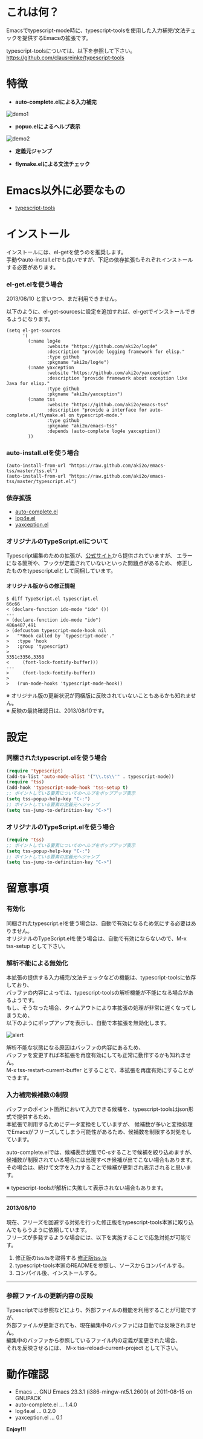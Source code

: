 これは何？
==========

Emacsでtypescript-mode時に、typescript-toolsを使用した入力補完/文法チェックを提供するEmacsの拡張です。

typescript-toolsについては、以下を参照して下さい。  
https://github.com/clausreinke/typescript-tools


特徴
====

* **auto-complete.elによる入力補完**

![demo1](image/demo1.png)

* **popuo.elによるヘルプ表示**

![demo2](image/demo2.png)

* **定義元ジャンプ**

* **flymake.elによる文法チェック**


Emacs以外に必要なもの
=====================

* [typescript-tools](https://github.com/clausreinke/typescript-tools)


インストール
============

インストールには、el-getを使うのを推奨します。  
手動やauto-install.elでも良いですが、下記の依存拡張もそれぞれインストールする必要があります。

### el-get.elを使う場合

2013/08/10 と言いつつ、まだ利用できません。

以下のように、el-get-sourcesに設定を追加すれば、el-getでインストールできるようになります。

    (setq el-get-sources
          '(
            (:name log4e
                   :website "https://github.com/aki2o/log4e"
                   :description "provide logging framework for elisp."
                   :type github
                   :pkgname "aki2o/log4e")
            (:name yaxception
                   :website "https://github.com/aki2o/yaxception"
                   :description "provide framework about exception like Java for elisp."
                   :type github
                   :pkgname "aki2o/yaxception")
            (:name tss
                   :website "https://github.com/aki2o/emacs-tss"
                   :description "provide a interface for auto-complete.el/flymake.el on typescript-mode."
                   :type github
                   :pkgname "aki2o/emacs-tss"
                   :depends (auto-complete log4e yaxception))
            ))

### auto-install.elを使う場合

    (auto-install-from-url "https://raw.github.com/aki2o/emacs-tss/master/tss.el")
    (auto-install-from-url "https://raw.github.com/aki2o/emacs-tss/master/typescript.el")

### 依存拡張

* [auto-complete.el](https://github.com/auto-complete/auto-complete)
* [log4e.el](https://github.com/aki2o/log4e)
* [yaxception.el](https://github.com/aki2o/yaxception)

### オリジナルのTypeScript.elについて

Typescript編集のための拡張が、[公式サイト](http://www.typescriptlang.org/)から提供されていますが、
エラーになる箇所や、フックが定義されていないといった問題点があるため、
修正したものをtypescript.elとして同梱しています。

#### オリジナル版からの修正情報

    $ diff TypeScript.el typescript.el
    66c66
    < (declare-function ido-mode "ido" ())
    ---
    > (declare-function ido-mode "ido")
    486a487,491
    > (defcustom typescript-mode-hook nil
    >   "*Hook called by `typescript-mode'."
    >   :type 'hook
    >   :group 'typescript)
    > 
    3351c3356,3358
    <     (font-lock-fontify-buffer)))
    ---
    >     (font-lock-fontify-buffer))
    > 
    >   (run-mode-hooks 'typescript-mode-hook))

※ オリジナル版の更新状況が同梱版に反映されていないこともあるかも知れません。  
※ 反映の最終確認日は、2013/08/10です。  


設定
====

### 同梱されたtypescript.elを使う場合

```lisp
(require 'typescript)
(add-to-list 'auto-mode-alist '("\\.ts\\'" . typescript-mode))
(require 'tss)
(add-hook 'typescript-mode-hook 'tss-setup t)
;; ポイントしている要素についてのヘルプをポップアップ表示
(setq tss-popup-help-key "C-:")
;; ポイントしている要素の定義元へジャンプ
(setq tss-jump-to-definition-key "C->")
```

### オリジナルのTypeScript.elを使う場合

```lisp
(require 'tss)
;; ポイントしている要素についてのヘルプをポップアップ表示
(setq tss-popup-help-key "C-:")
;; ポイントしている要素の定義元へジャンプ
(setq tss-jump-to-definition-key "C->")
```


留意事項
========

### 有効化

同梱されたtypescript.elを使う場合は、自動で有効になるため気にする必要はありません。  
オリジナルのTypeScript.elを使う場合は、自動で有効にならないので、M-x tss-setup として下さい。

### 解析不能による無効化

本拡張の提供する入力補完/文法チェックなどの機能は、typescript-toolsに依存しており、  
バッファの内容によっては、typescript-toolsの解析機能が不能になる場合があるようです。  
もし、そうなった場合、タイムアウトにより本拡張の処理が非常に遅くなってしまうため、  
以下のようにポップアップを表示し、自動で本拡張を無効化します。

![alert](image/alert.png)

解析不能な状態になる原因はバッファの内容にあるため、  
バッファを変更すれば本拡張を再度有効にしても正常に動作するかも知れません。  
M-x tss-restart-current-buffer とすることで、本拡張を再度有効にすることができます。

### 入力補完候補数の制限

バッファのポイント箇所において入力できる候補を、typescript-toolsはjson形式で提供するため、  
本拡張で利用するためにデータ変換をしていますが、
候補数が多いと変換処理でEmacsがフリーズしてしまう可能性があるため、候補数を制限する対処をしています。  

auto-complete.elでは、候補表示状態でC-sすることで候補を絞り込めますが、  
候補数が制限されている場合には出現すべき候補が出てこない場合もあります。  
その場合は、続けて文字を入力することで候補が更新され表示されると思います。  

※ typescript-toolsが解析に失敗して表示されない場合もあります。  

----

#### 2013/08/10 

現在、フリーズを回避する対処を行った修正版をtypescript-tools本家に取り込んでもらうように依頼しています。  
フリーズが多発するような場合には、以下を実施することで応急対処が可能です。

1. 修正版のtss.tsを取得する [修正版tss.ts](https://raw.github.com/aki2o/typescript-tools/maxresponses/tss.ts)
2. typescript-tools本家のREADMEを参照し、ソースからコンパイルする。
3. コンパイル後、インストールする。

----

### 参照ファイルの更新内容の反映

Typescriptでは参照などにより、外部ファイルの機能を利用することが可能ですが、  
外部ファイルが更新されても、現在編集中のバッファには自動では反映されません。  
編集中のバッファから参照しているファイル内の定義が変更された場合、  
それを反映させるには、 M-x tss-reload-current-project として下さい。


動作確認
========

* Emacs ... GNU Emacs 23.3.1 (i386-mingw-nt5.1.2600) of 2011-08-15 on GNUPACK
* auto-complete.el ... 1.4.0
* log4e.el ... 0.2.0
* yaxception.el ... 0.1


**Enjoy!!!**

